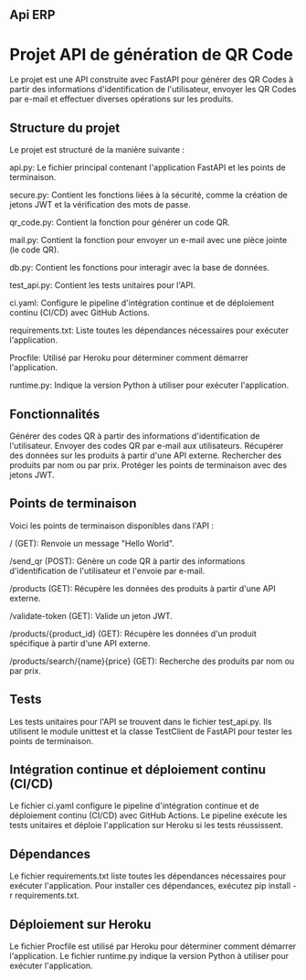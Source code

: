 ## Api ERP

# Projet API de génération de QR Code

Le projet est une API construite avec FastAPI pour générer des QR Codes à partir des informations d'identification de l'utilisateur, envoyer les QR Codes par e-mail et effectuer diverses opérations sur les produits.

## Structure du projet

Le projet est structuré de la manière suivante :

api.py: Le fichier principal contenant l'application FastAPI et les points de terminaison.

secure.py: Contient les fonctions liées à la sécurité, comme la création de jetons JWT et la vérification des mots de passe.

qr_code.py: Contient la fonction pour générer un code QR.

mail.py: Contient la fonction pour envoyer un e-mail avec une pièce jointe (le code QR).

db.py: Contient les fonctions pour interagir avec la base de données.

test_api.py: Contient les tests unitaires pour l'API.

ci.yaml: Configure le pipeline d'intégration continue et de déploiement continu (CI/CD) avec GitHub Actions.

requirements.txt: Liste toutes les dépendances nécessaires pour exécuter l'application.

Procfile: Utilisé par Heroku pour déterminer comment démarrer l'application.

runtime.py: Indique la version Python à utiliser pour exécuter l'application.

## Fonctionnalités

Générer des codes QR à partir des informations d'identification de l'utilisateur.
Envoyer des codes QR par e-mail aux utilisateurs.
Récupérer des données sur les produits à partir d'une API externe.
Rechercher des produits par nom ou par prix.
Protéger les points de terminaison avec des jetons JWT.

## Points de terminaison

Voici les points de terminaison disponibles dans l'API :

/ (GET): Renvoie un message "Hello World".

/send_qr (POST): Génère un code QR à partir des informations d'identification de l'utilisateur et l'envoie 
par e-mail.

/products (GET): Récupère les données des produits à partir d'une API externe.

/validate-token (GET): Valide un jeton JWT.

/products/{product_id} (GET): Récupère les données d'un produit spécifique à partir d'une API externe.

/products/search/{name}{price} (GET): Recherche des produits par nom ou par prix.

## Tests

Les tests unitaires pour l'API se trouvent dans le fichier test_api.py. Ils utilisent le module unittest et la classe TestClient de FastAPI pour tester les points de terminaison.

## Intégration continue et déploiement continu (CI/CD)

Le fichier ci.yaml configure le pipeline d'intégration continue et de déploiement continu (CI/CD) avec GitHub Actions. Le pipeline exécute les tests unitaires et déploie l'application sur Heroku si les tests réussissent.

## Dépendances

Le fichier requirements.txt liste toutes les dépendances nécessaires pour exécuter l'application. Pour installer ces dépendances, exécutez pip install -r requirements.txt.

## Déploiement sur Heroku

Le fichier Procfile est utilisé par Heroku pour déterminer comment démarrer l'application. Le fichier runtime.py indique la version Python à utiliser pour exécuter l'application.
